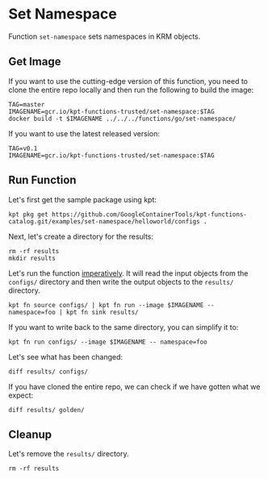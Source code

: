 Set Namespace
==================================================

Function `set-namespace` sets namespaces in KRM objects.

## Get Image

If you want to use the cutting-edge version of this function, you need to clone
the entire repo locally and then run the following to build the image:

<!-- @buildImage @testMaster -->
```
TAG=master
IMAGENAME=gcr.io/kpt-functions-trusted/set-namespace:$TAG
docker build -t $IMAGENAME ../../../functions/go/set-namespace/
```

If you want to use the latest released version:

<!-- @selectImage @testStable -->
```
TAG=v0.1
IMAGENAME=gcr.io/kpt-functions-trusted/set-namespace:$TAG
```

## Run Function

Let's first get the sample package using kpt:

```
kpt pkg get https://github.com/GoogleContainerTools/kpt-functions-catalog.git/examples/set-namespace/helloworld/configs .
```

Next, let's create a directory for the results:

<!-- @createResults @testMaster @testStable -->
```
rm -rf results
mkdir results
```

Let's run the function [imperatively](https://googlecontainertools.github.io/kpt/guides/consumer/function/#imperative-run).
It will read the input objects from the `configs/` directory and then write the
output objects to the `results/` directory.

<!-- @runKptFunction @testMaster @testStable -->
```
kpt fn source configs/ | kpt fn run --image $IMAGENAME -- namespace=foo | kpt fn sink results/
```

If you want to write back to the same directory, you can simplify it to:
```
kpt fn run configs/ --image $IMAGENAME -- namespace=foo
```

Let's see what has been changed:

```
diff results/ configs/
```

If you have cloned the entire repo, we can check if we have gotten what we expect:

<!-- @compareWithGolden @testMaster @testStable -->
```
diff results/ golden/
```

## Cleanup

Let's remove the `results/` directory.

<!-- @cleanup @testMaster @testStable -->
```
rm -rf results
```
